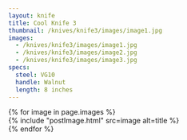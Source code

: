 ```yaml
---
layout: knife
title: Cool Knife 3
thumbnail: /knives/knife3/images/image1.jpg
images:
  - /knives/knife3/images/image1.jpg
  - /knives/knife3/images/image2.jpg
  - /knives/knife3/images/image3.jpg
specs:
  steel: VG10
  handle: Walnut
  length: 8 inches
---
```


<div id="carousel" class="knife-carousel">
  <div role="region" tabindex="0">
    <div role="list">
      {% for image in page.images %}
        <div role="listitem">
          {% include "postImage.html" 
            src=image
            alt=title
          %}
        </div>
      {% endfor %}
    </div>
  </div>
</div>

<template id="carousel-controls">
  <div class="carousel-controls">
    <button type="button" data-direction="start">Previous</button>
    <button type="button" data-direction="end">Next</button>
  </div>
</template>